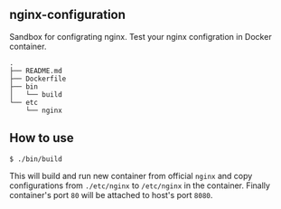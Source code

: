 nginx-configuration
-------------------------

Sandbox for configrating nginx.
Test your nginx configration in Docker container.

    .
    ├── README.md
    ├── Dockerfile
    ├── bin
    │   └── build
    └── etc
        └── nginx


How to use
--------------------------

    $ ./bin/build

This will build and run new container from official `nginx` and copy configurations from `./etc/nginx` to `/etc/nginx` in the container.
Finally container's port `80` will be attached to host's port `8080`.
